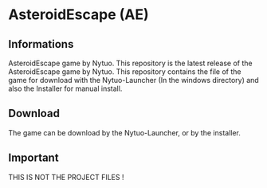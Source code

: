 # AsteroidEscape (AE)
## Informations

AsteroidEscape game by Nytuo.
This repository is the latest release of the AsteroidEscape game by Nytuo.
This repository contains the file of the game for download with the Nytuo-Launcher (In the windows directory) and also the Installer for manual install.

## Download

The game can be download by the Nytuo-Launcher, or by the installer.

## Important

THIS IS NOT THE PROJECT FILES !
